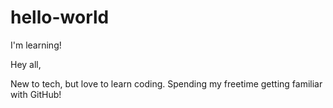 # hello-world
I'm learning!

Hey all,

New to tech, but love to learn coding. Spending my freetime getting familiar with GitHub!
